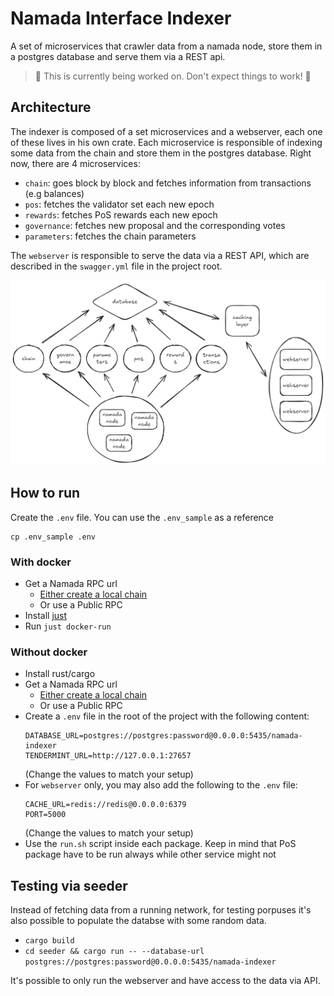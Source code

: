 # Namada Interface Indexer

A set of microservices that crawler data from a namada node, store them in a postgres database and serve them via a REST api.

> 🔧 This is currently being worked on. Don't expect things to work! 🔧

## Architecture

The indexer is composed of a set microservices and a webserver, each one of these lives in his own crate. Each microservice is responsible of indexing some data from the chain and store them in the postgres database. Right now, there are 4 microservices:

- `chain`: goes block by block and fetches information from transactions (e.g balances)
- `pos`: fetches the validator set each new epoch
- `rewards`: fetches PoS rewards each new epoch
- `governance`: fetches new proposal and the corresponding votes
- `parameters`: fetches the chain parameters

The `webserver` is responsible to serve the data via a REST API, which are described in the `swagger.yml` file in the project root.

![Namada indexer architecture](docs/architecture.png "Architecture")

## How to run

Create the `.env` file. You can use the `.env_sample` as a reference

```
cp .env_sample .env
```

### With docker

- Get a Namada RPC url
  - [Either create a local chain ](https://github.com/anoma/namada/blob/main/scripts/gen_localnet.py)
  - Or use a Public RPC
- Install [just](https://github.com/casey/just)
- Run `just docker-run`

### Without docker

- Install rust/cargo
- Get a Namada RPC url
  - [Either create a local chain ](https://github.com/anoma/namada/blob/main/scripts/gen_localnet.py)
  - Or use a Public RPC
- Create a `.env` file in the root of the project with the following content:
  ```env
  DATABASE_URL=postgres://postgres:password@0.0.0.0:5435/namada-indexer
  TENDERMINT_URL=http://127.0.0.1:27657
  ```
  (Change the values to match your setup)
- For `webserver` only, you may also add the following to the `.env` file:
  ```env
  CACHE_URL=redis://redis@0.0.0.0:6379
  PORT=5000
  ```
  (Change the values to match your setup)
- Use the `run.sh` script inside each package. Keep in mind that PoS package have to be run always while other service might not

## Testing via seeder

Instead of fetching data from a running network, for testing porpuses it's also possible to populate the databse with some random data.

- `cargo build`
- `cd seeder && cargo run -- --database-url postgres://postgres:password@0.0.0.0:5435/namada-indexer`

It's possible to only run the webserver and have access to the data via API.
